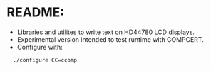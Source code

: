 README:
=======

* Libraries and utilites to write text on HD44780 LCD displays.
* Experimental version intended to test runtime with COMPCERT.
* Configure with:
```shell
  ./configure CC=ccomp
```
